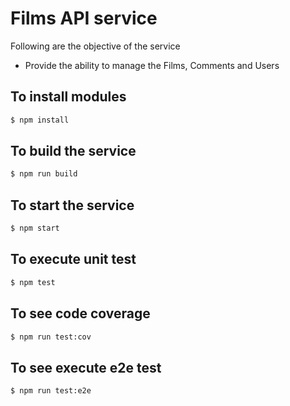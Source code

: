 # Films API service
Following are the objective of the service

- Provide the ability to manage the Films, Comments and Users

## To install modules

```bash
$ npm install
```

## To build the service

```bash
$ npm run build
```

## To start the service

```bash
$ npm start
```

## To execute unit test

```bash
$ npm test
```

## To see code coverage

```bash
$ npm run test:cov
```

## To see execute e2e test

```bash
$ npm run test:e2e
```